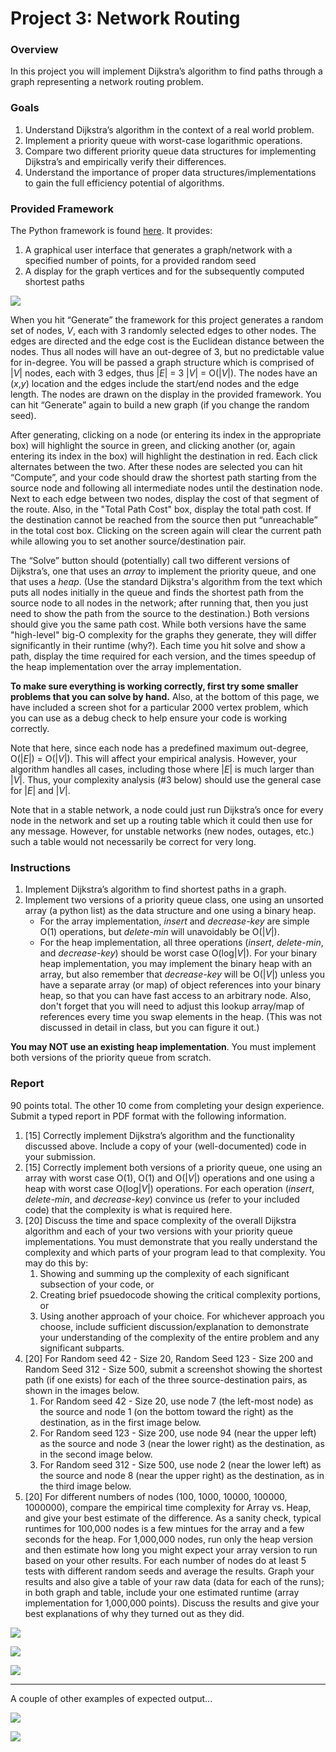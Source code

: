 # Project 3: Network Routing


### Overview

In this project you will implement Dijkstra’s algorithm to find paths through a graph representing a network routing problem.


### Goals

1. Understand Dijkstra’s algorithm in the context of a real world problem.
2. Implement a priority queue with worst-case logarithmic operations.
3. Compare two different priority queue data structures for implementing Dijkstra’s and empirically verify their differences.
4. Understand the importance of proper data structures/implementations to gain the full efficiency potential of algorithms.


### Provided Framework

The Python framework is found [here](https://github.com/BYU-CS312/byu-cs312-content-public/tree/main/projects/project3-network-routing). It provides: 

1. A graphical user interface that generates a graph/network with a specified number of points, for a provided random seed
2. A display for the graph vertices and for the subsequently computed shortest paths

![](project3_files/snapshot_final_top.png)

When you hit “Generate” the framework for this project generates a random set of nodes, *V*, each with 3 randomly selected edges to other nodes. The edges are directed and the edge cost is the Euclidean distance between the nodes. Thus all nodes will have an out-degree of 3, but no predictable value for in-degree. You will be passed a graph structure which is comprised of |*V*| nodes, each with 3 edges, thus |*E*| = 3 |*V*| = O(|*V*|). The nodes have an (*x*,*y*) location and the edges include the start/end nodes and the edge length. The nodes are drawn on the display in the provided framework. You can hit “Generate” again to build a new graph (if you change the random seed). 

After generating, clicking on a node (or entering its index in the appropriate box) will highlight the source in green, and clicking another (or, again entering its index in the box) will highlight the destination in red. Each click alternates between the two. After these nodes are selected you can hit “Compute”, and your code should draw the shortest path starting from the source node and following all intermediate nodes until the destination node. Next to each edge between two nodes, display the cost of that segment of the route. Also, in the "Total Path Cost" box, display the total path cost. If the destination cannot be reached from the source then put “unreachable” in the total cost box. Clicking on the screen again will clear the current path while allowing you to set another source/destination pair.

The “Solve” button should (potentially) call two different versions of Dijkstra’s, one that uses an *array* to implement the priority queue, and one that uses a *heap*. (Use the standard Dijkstra's algorithm from the text which puts all nodes initially in the queue and finds the shortest path from the source node to all nodes in the network; after running that, then you just need to show the path from the source to the destination.) Both versions should give you the same path cost. While both versions have the same "high-level" big-O complexity for the graphs they generate, they will differ significantly in their runtime (why?). Each time you hit solve and show a path, display the time required for each version, and the times speedup of the heap implementation over the array implementation.

**To make sure everything is working correctly, first try some smaller problems that you can solve by hand.** Also, at the bottom of this page, we have included a screen shot for a particular 2000 vertex problem, which you can use as a debug check to help ensure your code is working correctly.

Note that here, since each node has a predefined maximum out-degree, O(|*E*|) = O(|*V*|). This will affect your empirical analysis. However, your algorithm handles all cases, including those where |*E*| is much larger than |*V*|. Thus, your complexity analysis (#3 below) should use the general case for |*E*| and |*V*|.

Note that in a stable network, a node could just run Dijkstra’s once for every node in the network and set up a routing table which it could then use for any message. However, for unstable networks (new nodes, outages, etc.) such a table would not necessarily be correct for very long.


### Instructions

1. Implement Dijkstra’s algorithm to find shortest paths in a graph.
2. Implement two versions of a priority queue class, one using an unsorted array (a python list) as the data structure and one using a binary heap.
	* For the array implementation, *insert* and *decrease-key* are simple O(1) operations, but *delete-min* will unavoidably be O(|*V*|).
	* For the heap implementation, all three operations (*insert*, *delete-min*, and *decrease-key*) should be worst case O(log|*V*|). For your binary heap implementation, you may implement the binary heap with an array, but also remember that *decrease-key* will be O(|*V*|) unless you have a separate array (or map) of object references into your binary heap, so that you can have fast access to an arbitrary node. Also, don't forget that you will need to adjust this lookup array/map of references every time you swap elements in the heap. (This was not discussed in detail in class, but you can figure it out.)

**You may NOT use an existing heap implementation**. You must implement both versions of the priority queue from scratch.


### Report

90 points total. The other 10 come from completing your design experience.
Submit a typed report in PDF format with the following information.

1. [15] Correctly implement Dijkstra’s algorithm and the functionality discussed above. Include a copy of your (well-documented) code in your submission.
2. [15] Correctly implement both versions of a priority queue, one using an array with worst case O(1), O(1) and O(|*V*|) operations and one using a heap with worst case O(log|*V*|) operations. For each operation (*insert*, *delete-min*, and *decrease-key*) convince us (refer to your included code) that the complexity is what is required here.
3. [20] Discuss the time and space complexity of the overall Dijkstra algorithm and each of your two versions with your priority queue implementations. You must demonstrate that you really understand the complexity and which parts of your program lead to that complexity. You may do this by:
	1. Showing and summing up the complexity of each significant subsection of your code, or
	2. Creating brief psuedocode showing the critical complexity portions, or
	3. Using another approach of your choice.
	For whichever approach you choose, include sufficient discussion/explanation to demonstrate your understanding of the complexity of the entire problem and any significant subparts.
4. [20] For Random seed 42 - Size 20, Random Seed 123 - Size 200 and Random Seed 312 - Size 500, submit a screenshot showing the shortest path (if one exists) for each of the three source-destination pairs, as shown in the images below.
	1. For Random seed 42 - Size 20, use node 7 (the left-most node) as the source and node 1 (on the bottom toward the right) as the destination, as in the first image below.
	2. For Random seed 123 - Size 200, use node 94 (near the upper left) as the source and node 3 (near the lower right) as the destination, as in the second image below.
	3. For Random seed 312 - Size 500, use node 2 (near the lower left) as the source and node 8 (near the upper right) as the destination, as in the third image below.
5. [20] For different numbers of nodes (100, 1000, 10000, 100000, 1000000), compare the empirical time complexity for Array vs. Heap, and give your best estimate of the difference. As a sanity check, typical runtimes for 100,000 nodes is a few mintues for the array and a few seconds for the heap. For 1,000,000 nodes, run only the heap version and then estimate how long you might expect your array version to run based on your other results. For each number of nodes do at least 5 tests with different random seeds and average the results. Graph your results and also give a table of your raw data (data for each of the runs); in both graph and table, include your one estimated runtime (array implementation for 1,000,000 points). Discuss the results and give your best explanations of why they turned out as they did.

![](project3_files/snapshot_final_20.png)

![](project3_files/snapshot_final_200.png)

![](project3_files/snapshot_final_500.png)

---

A couple of other examples of expected output...

![](project3_files/snapshots_1000_example1.png)

![](project3_files/snapshots_1000_example2.png)
